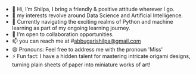 - 👋 Hi, I’m Shilpa, I bring a friendly & positive attitude wherever I go.
- 👀 my interests revolve around Data Science and Artificial Intelligence. 
- 🌱 Currently navigating the exciting realms of Python and machine learning as part of my ongoing learning journey.
- 💞️ I'm open to collaboration opportunities.
- 📫 you can reach me at #abbugarishilpa@gmail.com
- 😄 Pronouns: Feel free to address me with the pronoun 'Miss'
- ⚡ Fun fact: I have a hidden talent for mastering intricate origami designs, turning plain sheets of paper into miniature works of art!


<!---
shilpa-herts/shilpa-herts is a ✨ special ✨ repository because its `README.md` (this file) appears on your GitHub profile.
You can click the Preview link to take a look at your changes.
--->
